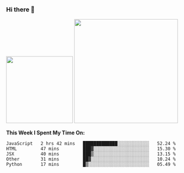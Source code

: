 ### Hi there 👋

<!--
**nestor22/nestor22** is a ✨ _special_ ✨ repository because its `README.md` (this file) appears on your GitHub profile.

Here are some ideas to get you started:

- 🔭 I’m currently working on ...
- 🌱 I’m currently learning ...
- 👯 I’m looking to collaborate on ...
- 🤔 I’m looking for help with ...
- 💬 Ask me about ...
- 📫 How to reach me: ...
- 😄 Pronouns: ...
- ⚡ Fun fact: ...
-->


<img height="180em" src="https://github-readme-stats.vercel.app/api?username=nestor22&show_icons=true&hide_border=true&&count_private=true&include_all_commits=true&theme=radical" />
<img height="280em" src="https://github-readme-stats.vercel.app/api/top-langs/?username=nestor22&layout=compact)](https://github.com/nestor22/github-readme-stats&theme=radical"  />



**This Week I Spent My Time On:**
<!--START_SECTION:waka-->
```text
JavaScript   2 hrs 42 mins   █████████████░░░░░░░░░░░░   52.24 % 
HTML         47 mins         ███▓░░░░░░░░░░░░░░░░░░░░░   15.30 % 
JSX          40 mins         ███▒░░░░░░░░░░░░░░░░░░░░░   13.15 % 
Other        31 mins         ██▓░░░░░░░░░░░░░░░░░░░░░░   10.24 % 
Python       17 mins         █▒░░░░░░░░░░░░░░░░░░░░░░░   05.49 % 
```
<!--END_SECTION:waka-->


